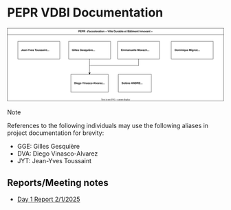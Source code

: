 # PEPR VDBI Documentation

![](./organigramme.svg)

> [!NOTE]
> References to the following individuals may use the following aliases in project documentation for brevity:
> - GGE: Gilles Gesquière
> - DVA: Diego Vinasco-Alvarez
> - JYT: Jean-Yves Toussaint

## Reports/Meeting notes
- [Day 1 Report 2/1/2025](./02-01-2025_DVA.md)
